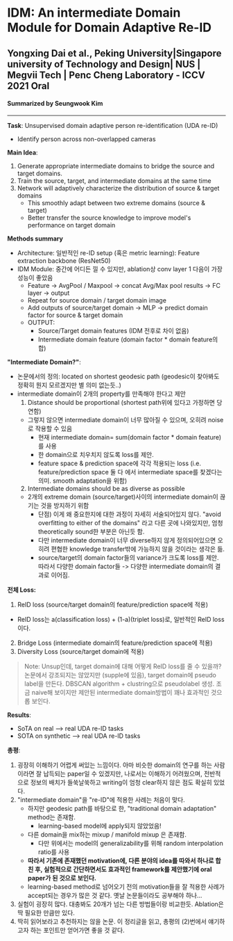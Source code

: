 # IDM: An intermediate Domain Module for Domain Adaptive Re-ID
## Yongxing Dai et al., Peking University|Singapore university of Technology and Design| NUS | Megvii Tech | Penc Cheng Laboratory - ICCV 2021 Oral
#### Summarized by Seungwook Kim
---
**Task**: Unsupervised domain adaptive person re-identification (UDA re-ID)
* Identify person across non-overlapped cameras

**Main Idea**: 
1. Generate appropriate intermediate domains to bridge the source and target domains.
2. Train the source, target, and intermediate domains at the same time
3. Network will adaptively characterize the distribution of source & target domains
    * This smoothly adapt between two extreme domains (source & target)
    * Better transfer the source knowledge to improve model's performance on target domain

**Methods summary**
* Architecture: 일반적인 re-ID setup (혹은 metric learning): Feature extraction backbone (ResNet50)
* IDM Module: 중간에 어디든 낄 수 있지만, ablation상 conv layer 1 다음이 가장 성능이 좋았음
    * Feature -> AvgPool / Maxpool -> concat Avg/Max pool results -> FC layer -> output
    * Repeat for source domain / target domain image
    * Add outputs of source/target domain -> MLP -> predict domain factor for source & target domain
    * OUTPUT: 
        *  Source/Target domain features (IDM 전후로 차이 없음) 
        *  Intermediate domain feature (domain factor * domain feature의 합)

**"Intermediate Domain?"**:
* 논문에서의 정의: located on shortest geodesic path (geodesic이 찾아봐도 정확히 뭔지 모르겠지만 별 의미 없는듯..)
* intermediate domain이 2개의 property를 만족해야 한다고 제안
    1. Distance should be proportional (shortest path위에 있다고 가정하면 당연함)
    * 그렇지 않으면 intermediate domain이 너무 많아질 수 있으며, 오히려 noise로 작용할 수 있음
        * 현재 intermediate domain= sum(domain factor * domain feature)를 사용
        * 한 domain으로 치우치지 않도록 loss를 제안.
        * feature space & prediction space에 각각 적용되는 loss (i.e. feature/prediction space 둘 다 에서 intermediate space를 찾겠다는 의미. smooth adaptation을 위함)
    2. Intermediate domains should be as diverse as possible
    * 2개의 extreme domain (source/target)사이의 intermediate domain이 끊기는 것을 방지하기 위함
        * 단점) 이게 왜 중요한지에 대한 과정이 자세히 서술되어있지 않다. "avoid overfitting to either of the domains" 라고 다른 곳에 나와있지만, 엄청 theoretically sound한 부분은 아닌듯 함. 
        * 다만 intermediate domain이 너무 diverse하지 않게 정의되어있으면 오히려 편협한 knowledge transfer밖에 가능하지 않을 것이라는 생각은 듦.
        * source/target의 domain factor들의 variance가 크도록 loss를 제안. 따라서 다양한 domain factor들 -> 다양한 intermediate domain의 결과로 이어짐.

**전체 Loss:**
1. ReID loss (source/target domain의 feature/prediction space에 적용)
* ReID loss는 a(classification loss) + (1-a)(triplet loss)로, 일반적인 ReID loss이다. 
2. Bridge Loss (intermediate domain의 feature/prediction space에 적용)
3. Diversity Loss (source/target domain에 적용)

> Note: Unsup인데, target domain에 대해 어떻게 ReID loss를 줄 수 있을까?
> 논문에서 강조되지는 않았지만 (supple에 있음), target domain에 pseudo label을 만든다.
> DBSCAN algorithm + clustring으로 pseudolabel 생성.
> 조금 naive해 보이지만 제안된 intermediate domain방법이 꽤나 효과적인 것으롭 보인다.

**Results**:
* SoTA on real --> real UDA re-ID tasks
* SOTA on synthetic --> real UDA re-ID tasks

**총평**:
1. 굉장히 이해하기 어렵게 써있는 느낌이다. 아마 비슷한 domain의 연구를 하는 사람이라면 잘 납득되는 paper일 수 있겠지만, 나로서는 이해하기 어려웠으며, 전반적으로 정보의 배치가 들쑥날쑥하고 writing이 엄청 clear하지 않은 점도 확실히 있었다.
2. "intermediate domain"을 "re-ID"에 적용한 사례는 처음이 맞다.
    * 하지만 geodesic path를 바탕으로 한, "traditional domain adaptation" method는 존재함. 
        * learning-based model에 apply되지 않았었음!
    * 다른 domain을 mix하는 mixup / manifold mixup 은 존재함.
        * 다만 위에서는 model의 generalizability를 위해 random interpolation ratio를 사용
    * **따라서 기존에 존재했던 motivation에, 다른 분야의 idea를 따와서 하나로 합친 후, 실험적으로 간단하면서도 효과적인 framework를 제안했기에 oral paper가 된 것으로 보인다.**
    * learning-based method로 넘어오기 전의 motivation들을 잘 적용한 사례가 accept되는 경우가 많은 것 같다. 옛날 논문들이라도 공부해야 하나...
3. 실험이 굉장히 많다. 대충봐도 20개가 넘는 다른 방법들이랑 비교한듯. Ablation은 딱 필요한 만큼만 있다.
4. 딱히 읽어보라고 추천하지는 않을 논문. 이 정리글을 읽고, 총평의 (2)번에서 얘기하고자 하는 포인트만 얻어가면 좋을 것 같다.
